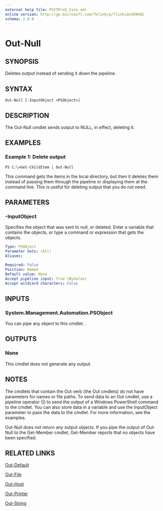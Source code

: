 ```yaml
---
external help file: PSITPro5_Core.xml
online version: http://go.microsoft.com/fwlink/p/?linkid=289602
schema: 2.0.0
---
```


# Out-Null
## SYNOPSIS
Deletes output instead of sending it down the pipeline.

## SYNTAX

```
Out-Null [-InputObject <PSObject>]
```

## DESCRIPTION
The Out-Null cmdlet sends output to NULL, in effect, deleting it.

## EXAMPLES

### Example 1: Delete output
```
PS C:\>Get-ChildItem | Out-Null
```

This command gets the items in the local directory, but then it deletes them instead of passing them through the pipeline or displaying them at the command line.
This is useful for deleting output that you do not need.

## PARAMETERS

### -InputObject
Specifies the object that was sent to null, or deleted.
Enter a variable that contains the objects, or type a command or expression that gets the objects.

```yaml
Type: PSObject
Parameter Sets: (All)
Aliases: 

Required: False
Position: Named
Default value: None
Accept pipeline input: True (ByValue)
Accept wildcard characters: False
```

## INPUTS

### System.Management.Automation.PSObject
You can pipe any object to this cmdlet.
.

## OUTPUTS

### None
This cmdlet does not generate any output.

## NOTES
The cmdlets that contain the Out verb (the Out cmdlets) do not have parameters for names or file paths.
To send data to an Out cmdlet, use a pipeline operator (|) to send the output of a Windows PowerShell command to the cmdlet.
You can also store data in a variable and use the InputObject parameter to pass the data to the cmdlet.
For more information, see the examples.

Out-Null does not return any output objects.
If you pipe the output of Out-Null to the Get-Member cmdlet, Get-Member reports that no objects have been specified.

## RELATED LINKS

[Out-Default](9848a107-ddc0-40a1-b759-5ac181c1d0cf)

[Out-File](13d09dc8-2398-4d73-9449-1d01eb4e7808)

[Out-Host](d572e893-ef19-42e6-8d00-2e90fa013750)

[Out-Printer](22e377d5-b533-442f-987e-b3166bddcd6b)

[Out-String](d4502a29-2351-4580-b456-fb75280fedb4)


